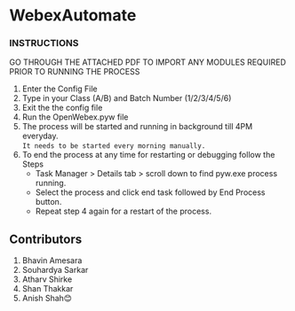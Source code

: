 # WebexAutomate
### INSTRUCTIONS ##
GO THROUGH THE ATTACHED PDF TO IMPORT ANY MODULES REQUIRED PRIOR TO RUNNING THE PROCESS
1. Enter the Config File
2. Type in your Class (A/B) and Batch Number (1/2/3/4/5/6)
3. Exit the the config file 
4. Run the OpenWebex.pyw file
5. The process will be started and running in background till 4PM everyday.<br>```It needs to be started every morning manually.```
7. To end the process at any time for restarting or debugging follow the Steps 
   * Task Manager > Details tab > scroll down to find pyw.exe process running.
   * Select the process and click end task followed by End Process button.
   * Repeat step 4 again for a restart of the process.


## Contributors ##
1.  Bhavin Amesara
2.  Souhardya Sarkar
3.  Atharv Shirke
4.  Shan Thakkar
5.  Anish Shah😊
